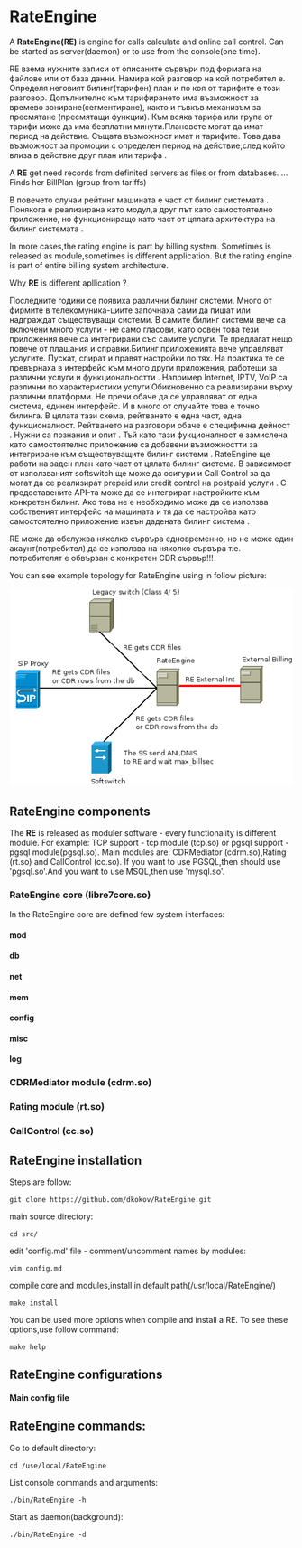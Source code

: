 # RateEngine

A **RateEngine(RE)** is engine for calls calculate and online call control.
Can be started as server(daemon) or to use from the console(one time).


RE взема нужните записи от описаните сървъри под формата на файлове или от база данни. Намира кой разговор на кой потребител е. 
Определя неговият билинг(тарифен) план и по коя от тарифите е този разговор. 
Допълнително към тарифирането има възможност за времево зониране(сегментиране),
както и гъвкъв механизъм за пресмятане (пресмятащи функции). 
Към всяка тарифа или група от тарифи може да има безплатни минути.Плановете могат да имат период на действие. 
Същата възможност имат и тарифите. 
Това дава възможност за промоции с определен период на действие,след който влиза в действие друг план или тарифа .

A **RE** get need records from definited servers as files or from databases.
... Finds her BillPlan (group from tariffs)


  В повечето случаи  рейтинг машината е част от билинг системата . Понякога е реализирана като модул,а друг път като самостоятелно приложение, но функциониращо като част от цялата архитектура на билинг системата .

 In more cases,the rating engine is part by billing system.
Sometimes is released as module,sometimes is different application.
But the rating engine is part of entire billing system architecture.
 

 Why **RE** is different apllication ?

 Последните години се появиха различни билинг системи. 
Много от фирмите в телекомуника-циите започнаха сами да пишат или надграждат съществуващи системи. 
В самите билинг системи вече са включени много услуги - не само гласови, като освен това тези приложения вече са интегрирани със самите услуги. 
Те предлагат нещо повече от плащания и справки.Билинг приложенията вече управляват услугите. 
Пускат, спират и правят настройки по тях. На практика те се превърнаха в интерфейс към много други приложения, 
работещи за различни услуги и функционалностти . 
Например Internet, IPTV, VoIP са различни по характеристики услуги.Обикновенно са реализирани върху различни платформи. 
Не пречи обаче да се управляват от една система, единен интерфейс. И в много от случайте  това е точно билинга. 
В цялата тази схема, рейтването е една част, една функционалност. Рейтването на разговори обаче е специфична дейност . 
Нужни са познания и опит . Тъй като тази фукционалност е замислена като самостоятелно приложение са добавени възможностти за интегриране към съществуващите билинг системи . 
RateEngine ще работи на заден план като част от цялата билинг система. 
В зависимост от използваният softswitch ще може да осигури и Call Control за да могат да се реализират prepaid  или credit control на postpaid услуги . 
С предоставените API-та може да  се интегрират настройките към конкретен билинг. 
Ако това не е необходимо може да се използва собственият интерфейс на машината и тя да се настройва като самостоятелно приложение  извън дадената билинг система .


   RE може да обслужва няколко сървъра едновременно, но не може един акаунт(потребител) да се използва на няколко сървъра т.е. потребителят е обвързан с конкретен CDR сървър!!!


You can see example topology for RateEngine using in follow picture:

![](RateEngine_v2.png)


## RateEngine components

The **RE** is released as moduler software - every functionality is different module.
For example: TCP support - tcp module (tcp.so) or pgsql support - pgsql module(pgsql.so).
Main modules are: CDRMediator (cdrm.so),Rating (rt.so) and CallControl (cc.so).
If you want to use PGSQL,then should use 'pgsql.so'.And you want to use MSQL,then use 'mysql.so'. 

### RateEngine core (libre7core.so)

In the RateEngine core are defined few system interfaces:

#### **mod**

#### **db**

#### **net**

#### **mem**

#### **config**

#### **misc**

#### **log**


### CDRMediator module (cdrm.so)

### Rating module (rt.so)

### CallControl (cc.so)

## RateEngine installation

Steps are follow:

``` 
git clone https://github.com/dkokov/RateEngine.git
```

main source directory:
```
cd src/
```

edit 'config.md' file - comment/uncomment names by modules:
```
vim config.md
```

compile core and modules,install in default path(/usr/local/RateEngine/)
```
make install
```

You can be used more options when compile and install a RE.
To see these options,use follow command:

```
make help
```

## RateEngine configurations

#### Main config file

## RateEngine commands:

Go to default directory:
```
cd /use/local/RateEngine
```

List console commands and arguments:
```
./bin/RateEngine -h
```

Start as daemon(background):
```
./bin/RateEngine -d
```
